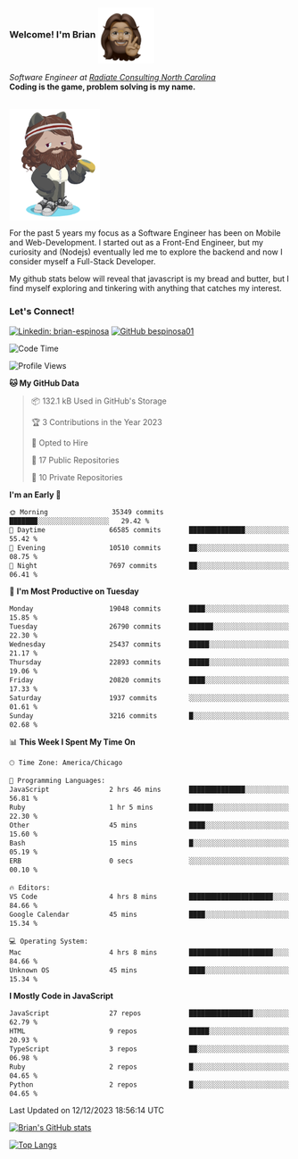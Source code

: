 ###  Welcome! I'm Brian <img align="center" src="https://github.com/bespinosa01/bespinosa01/blob/main/assets/peace-animoji.png" height="100" /></h2>
<p><em>Software Engineer at <a href="https://www.radiateconsulting.coop/north-carolina-tech-coop">Radiate Consulting North Carolina</a>
 <br/>
<!-- </br>Developer Consultant at <a href="https://codethedream.org/">Code The Dream</a> -->
</em> <b>Coding is the game, problem solving is my name.</b></p>

<br/>


 <img align="center" src="https://github.com/bespinosa01/bespinosa01/blob/main/assets/octo-me.png" height="200" /> 
 <p>
 For the past 5 years my focus as a Software Engineer has been on Mobile and Web-Development. I started out as a Front-End Engineer, but my curiosity and (Nodejs) eventually led me to explore the backend and now I consider myself a Full-Stack Developer.
</p>
<p>
 My github stats below will reveal that javascript is my bread and butter, but I find myself exploring and tinkering with anything that catches my interest. 
 </p>
 
 
### Let's Connect!

[![Linkedin: brian-espinosa](https://img.shields.io/badge/-brian--espinosa-blue?style=flat-square&logo=Linkedin&logoColor=white&link=https://www.linkedin.com/in/brian-espinosa/)](https://www.linkedin.com/in/brian-espinosa/)
[![GitHub bespinosa01](https://img.shields.io/github/followers/bespinosa01?label=follow&style=social)](https://github.com/bespinosa01)



<!--START_SECTION:waka-->
![Code Time](http://img.shields.io/badge/Code%20Time-1%2C400%20hrs%2037%20mins-blue)

![Profile Views](http://img.shields.io/badge/Profile%20Views-0-blue)

**🐱 My GitHub Data** 

> 📦 132.1 kB Used in GitHub's Storage 
 > 
> 🏆 3 Contributions in the Year 2023
 > 
> 💼 Opted to Hire
 > 
> 📜 17 Public Repositories 
 > 
> 🔑 10 Private Repositories 
 > 
**I'm an Early 🐤** 

```text
🌞 Morning                35349 commits       ███████░░░░░░░░░░░░░░░░░░   29.42 % 
🌆 Daytime                66585 commits       ██████████████░░░░░░░░░░░   55.42 % 
🌃 Evening                10510 commits       ██░░░░░░░░░░░░░░░░░░░░░░░   08.75 % 
🌙 Night                  7697 commits        ██░░░░░░░░░░░░░░░░░░░░░░░   06.41 % 
```
📅 **I'm Most Productive on Tuesday** 

```text
Monday                   19048 commits       ████░░░░░░░░░░░░░░░░░░░░░   15.85 % 
Tuesday                  26790 commits       ██████░░░░░░░░░░░░░░░░░░░   22.30 % 
Wednesday                25437 commits       █████░░░░░░░░░░░░░░░░░░░░   21.17 % 
Thursday                 22893 commits       █████░░░░░░░░░░░░░░░░░░░░   19.06 % 
Friday                   20820 commits       ████░░░░░░░░░░░░░░░░░░░░░   17.33 % 
Saturday                 1937 commits        ░░░░░░░░░░░░░░░░░░░░░░░░░   01.61 % 
Sunday                   3216 commits        █░░░░░░░░░░░░░░░░░░░░░░░░   02.68 % 
```


📊 **This Week I Spent My Time On** 

```text
🕑︎ Time Zone: America/Chicago

💬 Programming Languages: 
JavaScript               2 hrs 46 mins       ██████████████░░░░░░░░░░░   56.81 % 
Ruby                     1 hr 5 mins         ██████░░░░░░░░░░░░░░░░░░░   22.30 % 
Other                    45 mins             ████░░░░░░░░░░░░░░░░░░░░░   15.60 % 
Bash                     15 mins             █░░░░░░░░░░░░░░░░░░░░░░░░   05.19 % 
ERB                      0 secs              ░░░░░░░░░░░░░░░░░░░░░░░░░   00.10 % 

🔥 Editors: 
VS Code                  4 hrs 8 mins        █████████████████████░░░░   84.66 % 
Google Calendar          45 mins             ████░░░░░░░░░░░░░░░░░░░░░   15.34 % 

💻 Operating System: 
Mac                      4 hrs 8 mins        █████████████████████░░░░   84.66 % 
Unknown OS               45 mins             ████░░░░░░░░░░░░░░░░░░░░░   15.34 % 
```

**I Mostly Code in JavaScript** 

```text
JavaScript               27 repos            ████████████████░░░░░░░░░   62.79 % 
HTML                     9 repos             █████░░░░░░░░░░░░░░░░░░░░   20.93 % 
TypeScript               3 repos             ██░░░░░░░░░░░░░░░░░░░░░░░   06.98 % 
Ruby                     2 repos             █░░░░░░░░░░░░░░░░░░░░░░░░   04.65 % 
Python                   2 repos             █░░░░░░░░░░░░░░░░░░░░░░░░   04.65 % 
```




 Last Updated on 12/12/2023 18:56:14 UTC
<!--END_SECTION:waka-->


<!--  Github STATS -->
[![Brian's GitHub stats](https://github-readme-stats.vercel.app/api?username=bespinosa01&hide=stars,contribs&count_private=true&show_icons=true)](https://github.com/anuraghazra/github-readme-stats)

[![Top Langs](https://github-readme-stats.vercel.app/api/top-langs/?username=bespinosa01&layout=compact)](https://github.com/anuraghazra/github-readme-stats)



<!--
**bespinosa01/bespinosa01** is a ✨ _special_ ✨ repository because its `README.md` (this file) appears on your GitHub profile.

Here are some ideas to get you started:

- 🔭 I’m currently working on ...
- 🌱 I’m currently learning ...
- 👯 I’m looking to collaborate on ...
- 🤔 I’m looking for help with ...
- 💬 Ask me about ...
- 📫 How to reach me: ...
- 😄 Pronouns: ...
- ⚡ Fun fact: ...
-->
